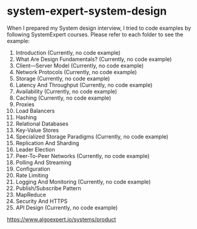 # system-expert-system-design
When I prepared my System design interview, I tried to code examples by following SystemExpert courses.
Please refer to each folder to see the example:

1. Introduction (Currently, no code example)
2. What Are Design Fundamentals? (Currently, no code example)
3. Client—Server Model (Currently, no code example)
4. Network Protocols (Currently, no code example)
5. Storage (Currently, no code example)
6. Latency And Throughput (Currently, no code example)
7. Availability (Currently, no code example)
8. Caching (Currently, no code example)
9. Proxies
10. Load Balancers
11. Hashing
12. Relational Databases
13. Key-Value Stores
14. Specialized Storage Paradigms (Currently, no code example)
15. Replication And Sharding
16. Leader Election
17. Peer-To-Peer Networks (Currently, no code example)
18. Polling And Streaming
19. Configuration
20. Rate Limiting
21. Logging And Monitoring (Currently, no code example)
22. Publish/Subscribe Pattern
23. MapReduce
24. Security And HTTPS
25. API Design (Currently, no code example)

https://www.algoexpert.io/systems/product
